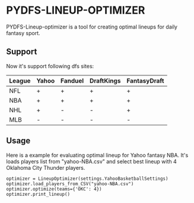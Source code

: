 # PYDFS-LINEUP-OPTIMIZER
PYDFS-Lineup-optimizer is a tool for creating optimal lineups for daily fantasy sport. 

## Support
Now it's support following dfs sites:

League | Yahoo | Fanduel | DraftKings | FantasyDraft 
----- | ----- | ----- | ----- | ----- 
NFL | + | + | + | + 
NBA | + | + | + | + 
NHL | + | - | - | + 
MLB | - | - | - | - 

## Usage
Here is a example for evaluating optimal lineup for Yahoo fantasy NBA. It's loads players list from "yahoo-NBA.csv" and select best lineup with 4 Oklahoma City Thunder players.
```
optimizer = LineupOptimizer(settings.YahooBasketballSettings)
optimizer.load_players_from_CSV("yahoo-NBA.csv")
optimizer.optimize(teams={'OKC': 4})
optimizer.print_lineup()
```

